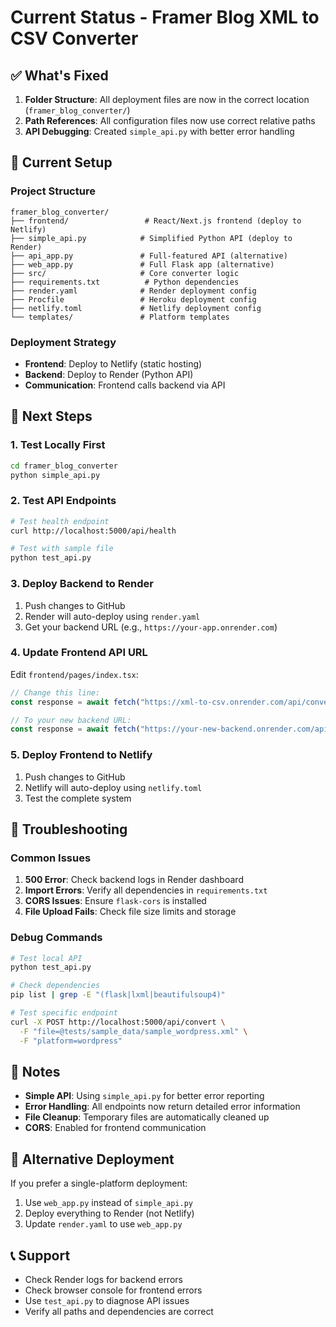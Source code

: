 # Current Status - Framer Blog XML to CSV Converter

## ✅ What's Fixed

1. **Folder Structure**: All deployment files are now in the correct location (`framer_blog_converter/`)
2. **Path References**: All configuration files now use correct relative paths
3. **API Debugging**: Created `simple_api.py` with better error handling

## 🔧 Current Setup

### Project Structure

```
framer_blog_converter/
├── frontend/                 # React/Next.js frontend (deploy to Netlify)
├── simple_api.py            # Simplified Python API (deploy to Render)
├── api_app.py               # Full-featured API (alternative)
├── web_app.py               # Full Flask app (alternative)
├── src/                     # Core converter logic
├── requirements.txt          # Python dependencies
├── render.yaml              # Render deployment config
├── Procfile                 # Heroku deployment config
├── netlify.toml             # Netlify deployment config
└── templates/               # Platform templates
```

### Deployment Strategy

- **Frontend**: Deploy to Netlify (static hosting)
- **Backend**: Deploy to Render (Python API)
- **Communication**: Frontend calls backend via API

## 🚀 Next Steps

### 1. Test Locally First

```bash
cd framer_blog_converter
python simple_api.py
```

### 2. Test API Endpoints

```bash
# Test health endpoint
curl http://localhost:5000/api/health

# Test with sample file
python test_api.py
```

### 3. Deploy Backend to Render

1. Push changes to GitHub
2. Render will auto-deploy using `render.yaml`
3. Get your backend URL (e.g., `https://your-app.onrender.com`)

### 4. Update Frontend API URL

Edit `frontend/pages/index.tsx`:

```typescript
// Change this line:
const response = await fetch("https://xml-to-csv.onrender.com/api/convert", {

// To your new backend URL:
const response = await fetch("https://your-new-backend.onrender.com/api/convert", {
```

### 5. Deploy Frontend to Netlify

1. Push changes to GitHub
2. Netlify will auto-deploy using `netlify.toml`
3. Test the complete system

## 🐛 Troubleshooting

### Common Issues

1. **500 Error**: Check backend logs in Render dashboard
2. **Import Errors**: Verify all dependencies in `requirements.txt`
3. **CORS Issues**: Ensure `flask-cors` is installed
4. **File Upload Fails**: Check file size limits and storage

### Debug Commands

```bash
# Test local API
python test_api.py

# Check dependencies
pip list | grep -E "(flask|lxml|beautifulsoup4)"

# Test specific endpoint
curl -X POST http://localhost:5000/api/convert \
  -F "file=@tests/sample_data/sample_wordpress.xml" \
  -F "platform=wordpress"
```

## 📝 Notes

- **Simple API**: Using `simple_api.py` for better error reporting
- **Error Handling**: All endpoints now return detailed error information
- **File Cleanup**: Temporary files are automatically cleaned up
- **CORS**: Enabled for frontend communication

## 🔄 Alternative Deployment

If you prefer a single-platform deployment:

1. Use `web_app.py` instead of `simple_api.py`
2. Deploy everything to Render (not Netlify)
3. Update `render.yaml` to use `web_app.py`

## 📞 Support

- Check Render logs for backend errors
- Check browser console for frontend errors
- Use `test_api.py` to diagnose API issues
- Verify all paths and dependencies are correct
